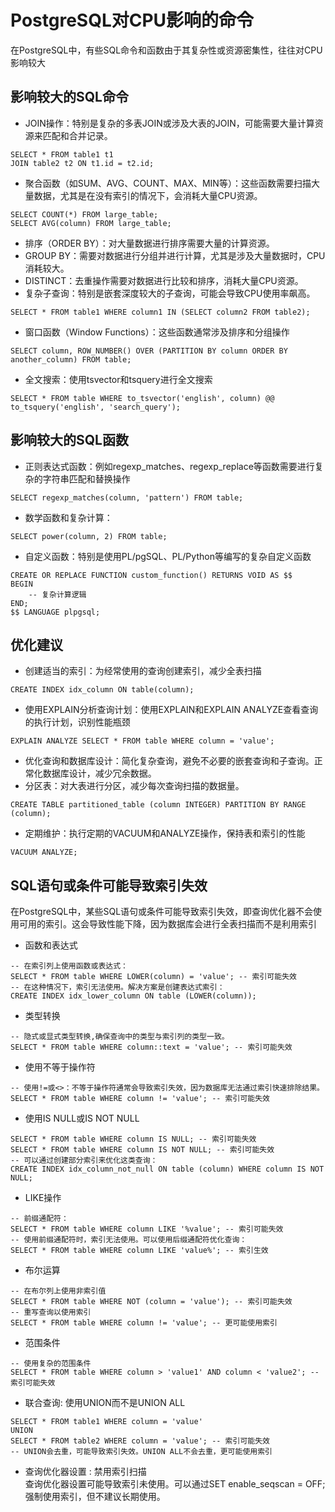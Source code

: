 # PostgreSQL对CPU影响的命令

在PostgreSQL中，有些SQL命令和函数由于其复杂性或资源密集性，往往对CPU影响较大

## 影响较大的SQL命令
- JOIN操作：特别是复杂的多表JOIN或涉及大表的JOIN，可能需要大量计算资源来匹配和合并记录。
~~~postgresql
SELECT * FROM table1 t1
JOIN table2 t2 ON t1.id = t2.id;
~~~
- 聚合函数（如SUM、AVG、COUNT、MAX、MIN等）：这些函数需要扫描大量数据，尤其是在没有索引的情况下，会消耗大量CPU资源。
~~~postgresql
SELECT COUNT(*) FROM large_table;
SELECT AVG(column) FROM large_table;
~~~
- 排序（ORDER BY）：对大量数据进行排序需要大量的计算资源。
- GROUP BY：需要对数据进行分组并进行计算，尤其是涉及大量数据时，CPU消耗较大。
- DISTINCT：去重操作需要对数据进行比较和排序，消耗大量CPU资源。
- 复杂子查询：特别是嵌套深度较大的子查询，可能会导致CPU使用率飙高。
~~~postgresql
SELECT * FROM table1 WHERE column1 IN (SELECT column2 FROM table2);
~~~
- 窗口函数（Window Functions）：这些函数通常涉及排序和分组操作
~~~postgresql
SELECT column, ROW_NUMBER() OVER (PARTITION BY column ORDER BY another_column) FROM table;
~~~
- 全文搜索：使用tsvector和tsquery进行全文搜索
~~~postgresql
SELECT * FROM table WHERE to_tsvector('english', column) @@ to_tsquery('english', 'search_query');
~~~

## 影响较大的SQL函数
- 正则表达式函数：例如regexp_matches、regexp_replace等函数需要进行复杂的字符串匹配和替换操作
~~~postgresql
SELECT regexp_matches(column, 'pattern') FROM table;
~~~
- 数学函数和复杂计算：
~~~postgresql
SELECT power(column, 2) FROM table;
~~~
- 自定义函数：特别是使用PL/pgSQL、PL/Python等编写的复杂自定义函数
~~~postgresql
CREATE OR REPLACE FUNCTION custom_function() RETURNS VOID AS $$
BEGIN
    -- 复杂计算逻辑
END;
$$ LANGUAGE plpgsql;
~~~

## 优化建议
- 创建适当的索引：为经常使用的查询创建索引，减少全表扫描
~~~postgresql
CREATE INDEX idx_column ON table(column);
~~~

- 使用EXPLAIN分析查询计划：使用EXPLAIN和EXPLAIN ANALYZE查看查询的执行计划，识别性能瓶颈
~~~postgresql
EXPLAIN ANALYZE SELECT * FROM table WHERE column = 'value';
~~~
- 优化查询和数据库设计：简化复杂查询，避免不必要的嵌套查询和子查询。正常化数据库设计，减少冗余数据。
- 分区表：对大表进行分区，减少每次查询扫描的数据量。
~~~postgresql
CREATE TABLE partitioned_table (column INTEGER) PARTITION BY RANGE (column);
~~~
- 定期维护：执行定期的VACUUM和ANALYZE操作，保持表和索引的性能
~~~postgresql
VACUUM ANALYZE;
~~~

## SQL语句或条件可能导致索引失效
在PostgreSQL中，某些SQL语句或条件可能导致索引失效，即查询优化器不会使用可用的索引。这会导致性能下降，因为数据库会进行全表扫描而不是利用索引
- 函数和表达式
~~~postgresql
-- 在索引列上使用函数或表达式：
SELECT * FROM table WHERE LOWER(column) = 'value'; -- 索引可能失效
-- 在这种情况下，索引无法使用。解决方案是创建表达式索引：
CREATE INDEX idx_lower_column ON table (LOWER(column));
~~~
- 类型转换
~~~postgresql
-- 隐式或显式类型转换,确保查询中的类型与索引列的类型一致。
SELECT * FROM table WHERE column::text = 'value'; -- 索引可能失效
~~~
- 使用不等于操作符
~~~postgresql
-- 使用!=或<>：不等于操作符通常会导致索引失效，因为数据库无法通过索引快速排除结果。
SELECT * FROM table WHERE column != 'value'; -- 索引可能失效
~~~
- 使用IS NULL或IS NOT NULL
~~~postgresql
SELECT * FROM table WHERE column IS NULL; -- 索引可能失效
SELECT * FROM table WHERE column IS NOT NULL; -- 索引可能失效
-- 可以通过创建部分索引来优化这类查询：
CREATE INDEX idx_column_not_null ON table (column) WHERE column IS NOT NULL;
~~~
- LIKE操作
~~~postgresql
-- 前缀通配符：
SELECT * FROM table WHERE column LIKE '%value'; -- 索引可能失效
-- 使用前缀通配符时，索引无法使用。可以使用后缀通配符优化查询：
SELECT * FROM table WHERE column LIKE 'value%'; -- 索引生效
~~~
- 布尔运算
~~~postgresql
-- 在布尔列上使用非索引值
SELECT * FROM table WHERE NOT (column = 'value'); -- 索引可能失效
-- 重写查询以使用索引
SELECT * FROM table WHERE column != 'value'; -- 更可能使用索引
~~~
- 范围条件
~~~postgresql
-- 使用复杂的范围条件
SELECT * FROM table WHERE column > 'value1' AND column < 'value2'; -- 索引可能失效
~~~
- 联合查询: 使用UNION而不是UNION ALL
~~~postgresql
SELECT * FROM table1 WHERE column = 'value'
UNION
SELECT * FROM table2 WHERE column = 'value'; -- 索引可能失效
-- UNION会去重，可能导致索引失效。UNION ALL不会去重，更可能使用索引
~~~
- 查询优化器设置 : 禁用索引扫描<br>
  查询优化器设置可能导致索引未使用。可以通过SET enable_seqscan = OFF;强制使用索引，但不建议长期使用。
